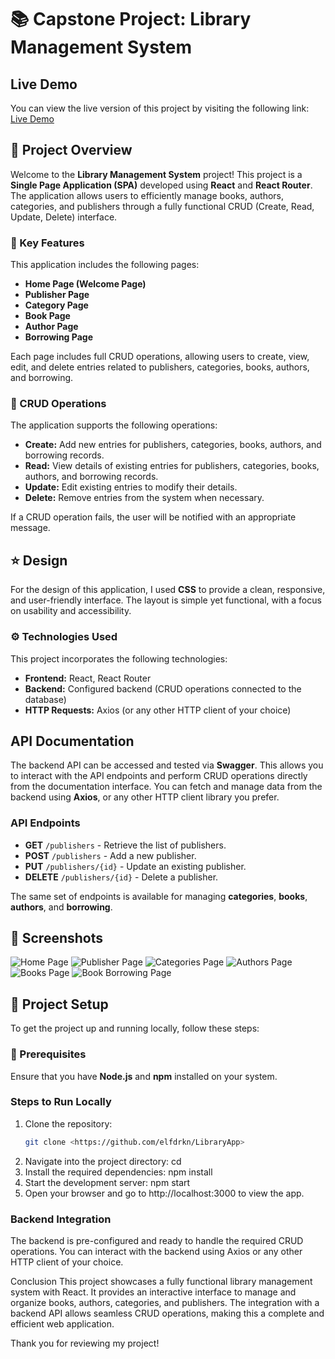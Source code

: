 # 📚 Capstone Project: Library Management System

## Live Demo
You can view the live version of this project by visiting the following link: [Live Demo](https://library-app-liard.vercel.app/)

##  📝 Project Overview

Welcome to the **Library Management System** project! This project is a **Single Page Application (SPA)** developed using **React** and **React Router**. The application allows users to efficiently manage books, authors, categories, and publishers through a fully functional CRUD (Create, Read, Update, Delete) interface.

###  📄 Key Features

This application includes the following pages:
- **Home Page (Welcome Page)**
- **Publisher Page**
- **Category Page**
- **Book Page**
- **Author Page**
- **Borrowing Page**

Each page includes full CRUD operations, allowing users to create, view, edit, and delete entries related to publishers, categories, books, authors, and borrowing.

### 📝 CRUD Operations

The application supports the following operations:
- **Create:** Add new entries for publishers, categories, books, authors, and borrowing records.
- **Read:** View details of existing entries for publishers, categories, books, authors, and borrowing records.
- **Update:** Edit existing entries to modify their details.
- **Delete:** Remove entries from the system when necessary.

If a CRUD operation fails, the user will be notified with an appropriate message.

## ⭐ Design

For the design of this application, I used **CSS** to provide a clean, responsive, and user-friendly interface. The layout is simple yet functional, with a focus on usability and accessibility.

### ⚙️ Technologies Used

This project incorporates the following technologies:
- **Frontend:** React, React Router
- **Backend:** Configured backend (CRUD operations connected to the database)
- **HTTP Requests:** Axios (or any other HTTP client of your choice)

## API Documentation

The backend API can be accessed and tested via **Swagger**. This allows you to interact with the API endpoints and perform CRUD operations directly from the documentation interface. You can fetch and manage data from the backend using **Axios**, or any other HTTP client library you prefer.

### API Endpoints

- **GET** `/publishers` - Retrieve the list of publishers.
- **POST** `/publishers` - Add a new publisher.
- **PUT** `/publishers/{id}` - Update an existing publisher.
- **DELETE** `/publishers/{id}` - Delete a publisher.

The same set of endpoints is available for managing **categories**, **books**, **authors**, and **borrowing**.

## 📸 Screenshots

![Home Page](public/1.png)
![Publisher Page](public/2.png)
![Categories Page](public/3.png)
![Authors Page](public/4.png)
![Books Page](public/5.png)
![Book Borrowing Page](public/5.png)


## 🚀 Project Setup

To get the project up and running locally, follow these steps:

### 🔧 Prerequisites

Ensure that you have **Node.js** and **npm** installed on your system.

### Steps to Run Locally

1. Clone the repository:
   ```bash
   git clone <https://github.com/elfdrkn/LibraryApp>
2. Navigate into the project directory:
    cd <project-directory>
3. Install the required dependencies:
    npm install
4. Start the development server:
    npm start
5. Open your browser and go to http://localhost:3000 to view the app.

### Backend Integration
The backend is pre-configured and ready to handle the required CRUD operations. You can interact with the backend using Axios or any other HTTP client of your choice.



Conclusion
This project showcases a fully functional library management system with React. It provides an interactive interface to manage and organize books, authors, categories, and publishers. The integration with a backend API allows seamless CRUD operations, making this a complete and efficient web application.

Thank you for reviewing my project!
